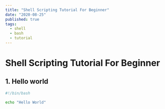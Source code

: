 ```yaml
---
title: "Shell Scripting Tutorial For Beginner"
date: "2020-08-25"
published: true
tags:
  - shell
  - bash
  - tutorial
---
```


# Shell Scripting Tutorial For Beginner



## 1. Hello world


```bash
#!/bin/bash

echo "Hello World"
```
<!--stackedit_data:
eyJoaXN0b3J5IjpbLTE1NTA3ODQ4NjVdfQ==
-->